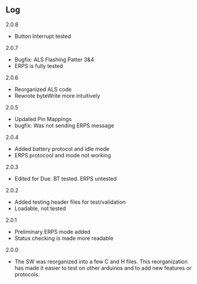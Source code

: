 ## Log

2.0.8
- Button Interrupt tested

2.0.7
- Bugfix: ALS Flashing Patter 3&4
- ERPS is fully tested

2.0.6
- Reorganized ALS code
- Rewrote byteWrite more intuitively

2.0.5
- Updated Pin Mappings
- bugfix: Was not sending ERPS message

2.0.4
- Added battery protocol and idle mode
- ERPS protocool and mode not working

2.0.3
- Edited for Due. BT tested. ERPS untested

2.0.2
- Added testing header files for test/validation
- Loadable, not tested

2.0.1
- Preliminary ERPS mode added
- Status checking is made more readable

2.0.0
- The SW was reorganized into a few C and H files. This reorganization has made it easier to test on other arduinos and to add new features or protocols.

